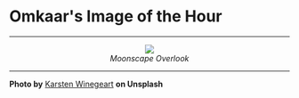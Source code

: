 # Omkaar's Image of the Hour

---

<div align="center">

<a href="https://unsplash.com/photos/aerial-view-of-layered-rock-formations-8NAn1obXrUc">
  <img src="https://images.unsplash.com/photo-1749226697973-89f28598101c?crop=entropy&cs=tinysrgb&fit=max&fm=jpg&ixid=M3w3NjA2Nzh8MHwxfHJhbmRvbXx8fHx8fHx8fDE3NTI3OTY4MDB8&ixlib=rb-4.1.0&q=80&w=1080" style="max-width:100%; height:auto;">
</a>

<br>
<i>Moonscape Overlook</i>

</div>

---

**Photo by** [Karsten Winegeart](https://unsplash.com/@karsten116) **on Unsplash**
